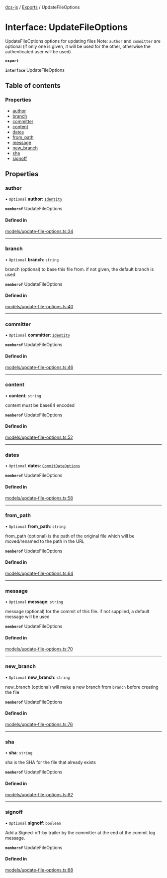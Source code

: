 [dcs-js](../README.md) / [Exports](../modules.md) / UpdateFileOptions

# Interface: UpdateFileOptions

UpdateFileOptions options for updating files Note: `author` and `committer` are optional (if only one is given, it will be used for the other, otherwise the authenticated user will be used)

**`export`**

**`interface`** UpdateFileOptions

## Table of contents

### Properties

- [author](UpdateFileOptions.md#author)
- [branch](UpdateFileOptions.md#branch)
- [committer](UpdateFileOptions.md#committer)
- [content](UpdateFileOptions.md#content)
- [dates](UpdateFileOptions.md#dates)
- [from\_path](UpdateFileOptions.md#from_path)
- [message](UpdateFileOptions.md#message)
- [new\_branch](UpdateFileOptions.md#new_branch)
- [sha](UpdateFileOptions.md#sha)
- [signoff](UpdateFileOptions.md#signoff)

## Properties

### <a id="author" name="author"></a> author

• `Optional` **author**: [`Identity`](Identity.md)

**`memberof`** UpdateFileOptions

#### Defined in

[models/update-file-options.ts:34](https://github.com/unfoldingWord/dcs-js/blob/b29eb7a/models/update-file-options.ts#L34)

___

### <a id="branch" name="branch"></a> branch

• `Optional` **branch**: `string`

branch (optional) to base this file from. if not given, the default branch is used

**`memberof`** UpdateFileOptions

#### Defined in

[models/update-file-options.ts:40](https://github.com/unfoldingWord/dcs-js/blob/b29eb7a/models/update-file-options.ts#L40)

___

### <a id="committer" name="committer"></a> committer

• `Optional` **committer**: [`Identity`](Identity.md)

**`memberof`** UpdateFileOptions

#### Defined in

[models/update-file-options.ts:46](https://github.com/unfoldingWord/dcs-js/blob/b29eb7a/models/update-file-options.ts#L46)

___

### <a id="content" name="content"></a> content

• **content**: `string`

content must be base64 encoded

**`memberof`** UpdateFileOptions

#### Defined in

[models/update-file-options.ts:52](https://github.com/unfoldingWord/dcs-js/blob/b29eb7a/models/update-file-options.ts#L52)

___

### <a id="dates" name="dates"></a> dates

• `Optional` **dates**: [`CommitDateOptions`](CommitDateOptions.md)

**`memberof`** UpdateFileOptions

#### Defined in

[models/update-file-options.ts:58](https://github.com/unfoldingWord/dcs-js/blob/b29eb7a/models/update-file-options.ts#L58)

___

### <a id="from_path" name="from_path"></a> from\_path

• `Optional` **from\_path**: `string`

from_path (optional) is the path of the original file which will be moved/renamed to the path in the URL

**`memberof`** UpdateFileOptions

#### Defined in

[models/update-file-options.ts:64](https://github.com/unfoldingWord/dcs-js/blob/b29eb7a/models/update-file-options.ts#L64)

___

### <a id="message" name="message"></a> message

• `Optional` **message**: `string`

message (optional) for the commit of this file. if not supplied, a default message will be used

**`memberof`** UpdateFileOptions

#### Defined in

[models/update-file-options.ts:70](https://github.com/unfoldingWord/dcs-js/blob/b29eb7a/models/update-file-options.ts#L70)

___

### <a id="new_branch" name="new_branch"></a> new\_branch

• `Optional` **new\_branch**: `string`

new_branch (optional) will make a new branch from `branch` before creating the file

**`memberof`** UpdateFileOptions

#### Defined in

[models/update-file-options.ts:76](https://github.com/unfoldingWord/dcs-js/blob/b29eb7a/models/update-file-options.ts#L76)

___

### <a id="sha" name="sha"></a> sha

• **sha**: `string`

sha is the SHA for the file that already exists

**`memberof`** UpdateFileOptions

#### Defined in

[models/update-file-options.ts:82](https://github.com/unfoldingWord/dcs-js/blob/b29eb7a/models/update-file-options.ts#L82)

___

### <a id="signoff" name="signoff"></a> signoff

• `Optional` **signoff**: `boolean`

Add a Signed-off-by trailer by the committer at the end of the commit log message.

**`memberof`** UpdateFileOptions

#### Defined in

[models/update-file-options.ts:88](https://github.com/unfoldingWord/dcs-js/blob/b29eb7a/models/update-file-options.ts#L88)
